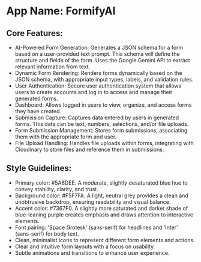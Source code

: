# **App Name**: FormifyAI

## Core Features:

- AI-Powered Form Generation: Generates a JSON schema for a form based on a user-provided text prompt. This schema will define the structure and fields of the form. Uses the Google Gemini API to extract relevant information from text.
- Dynamic Form Rendering: Renders forms dynamically based on the JSON schema, with appropriate input types, labels, and validation rules.
- User Authentication: Secure user authentication system that allows users to create accounts and log in to access and manage their generated forms.
- Dashboard: Allows logged in users to view, organize, and access forms they have created.
- Submission Capture: Captures data entered by users in generated forms. This data can be text, numbers, selections, and/or file uploads.
- Form Submission Management: Stores form submissions, associating them with the appropriate form and user.
- File Upload Handling: Handles file uploads within forms, integrating with Cloudinary to store files and reference them in submissions.

## Style Guidelines:

- Primary color: #5A8DEE. A moderate, slightly desaturated blue hue to convey stability, clarity, and trust.
- Background color: #F5F7FA. A light, neutral grey provides a clean and unobtrusive backdrop, ensuring readability and visual balance.
- Accent color: #7367F0. A slightly more saturated and darker shade of blue-leaning purple creates emphasis and draws attention to interactive elements.
- Font pairing: 'Space Grotesk' (sans-serif) for headlines and 'Inter' (sans-serif) for body text.
- Clean, minimalist icons to represent different form elements and actions.
- Clear and intuitive form layouts with a focus on usability.
- Subtle animations and transitions to enhance user experience.